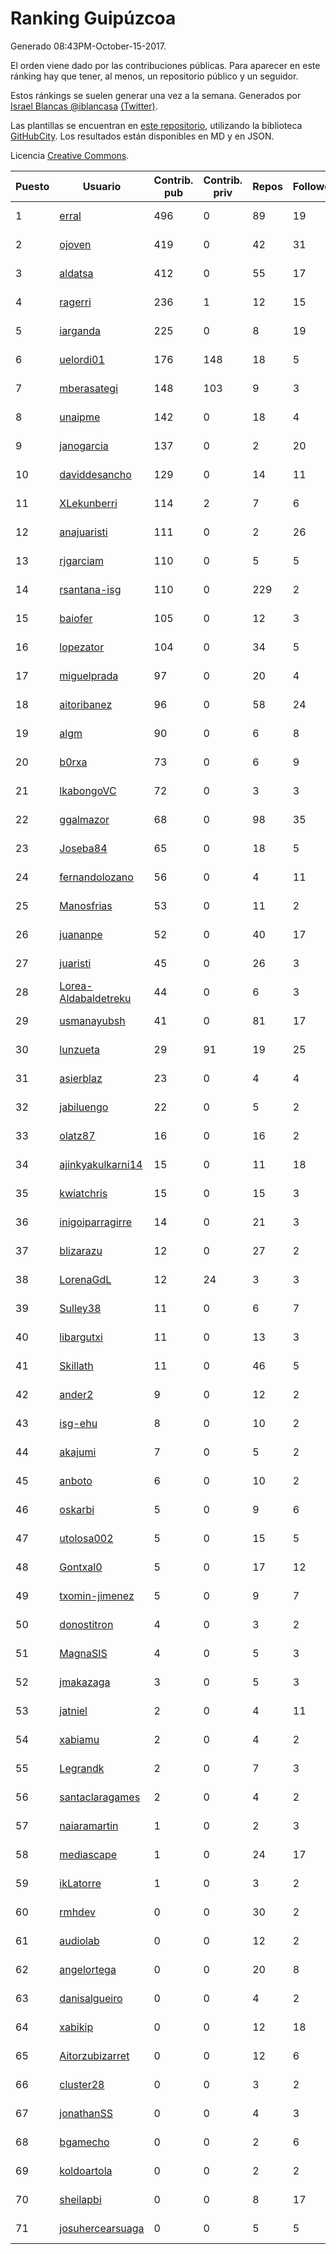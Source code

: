 # Ranking Guipúzcoa

Generado 08:43PM-October-15-2017.

El orden viene dado por las contribuciones públicas. Para aparecer en este ránking hay que tener, al menos, un repositorio público y un seguidor.

Estos ránkings se suelen generar una vez a la semana. Generados por [Israel Blancas @iblancasa](https://github.com/iblancasa/) [(Twitter)](https://twitter.com/iblancasa).

Las plantillas se encuentran en [este repositorio](https://github.com/iblancasa/GH-Spanish-Ranking), utilizando la biblioteca [GitHubCity](https://github.com/iblancasa/GitHubCity). Los resultados están disponibles en MD y en JSON.

Licencia [Creative Commons](https://creativecommons.org/licenses/by/4.0/).

| Puesto   |  Usuario  | Contrib. pub | Contrib. priv |Repos| Followers | Desde |  Avatar  |
|----------|-----------|--------------|---------------|-----|-----------|-------|----------|
|1|[erral](https://github.com/erral)|496|0|89|19|2011-05-29|![erral](https://avatars2.githubusercontent.com/u/817365)|
|2|[ojoven](https://github.com/ojoven)|419|0|42|31|2011-05-06|![ojoven](https://avatars1.githubusercontent.com/u/772734)|
|3|[aldatsa](https://github.com/aldatsa)|412|0|55|17|2013-06-19|![aldatsa](https://avatars2.githubusercontent.com/u/4741986)|
|4|[ragerri](https://github.com/ragerri)|236|1|12|15|2010-09-28|![ragerri](https://avatars0.githubusercontent.com/u/419327)|
|5|[iarganda](https://github.com/iarganda)|225|0|8|19|2013-04-02|![iarganda](https://avatars3.githubusercontent.com/u/4041131)|
|6|[uelordi01](https://github.com/uelordi01)|176|148|18|5|2015-04-22|![uelordi01](https://avatars1.githubusercontent.com/u/12067904)|
|7|[mberasategi](https://github.com/mberasategi)|148|103|9|3|2011-04-19|![mberasategi](https://avatars0.githubusercontent.com/u/738823)|
|8|[unaipme](https://github.com/unaipme)|142|0|18|4|2014-11-24|![unaipme](https://avatars0.githubusercontent.com/u/9933703)|
|9|[janogarcia](https://github.com/janogarcia)|137|0|2|20|2009-03-06|![janogarcia](https://avatars1.githubusercontent.com/u/60790)|
|10|[daviddesancho](https://github.com/daviddesancho)|129|0|14|11|2011-11-07|![daviddesancho](https://avatars2.githubusercontent.com/u/1177446)|
|11|[XLekunberri](https://github.com/XLekunberri)|114|2|7|6|2015-02-04|![XLekunberri](https://avatars1.githubusercontent.com/u/10845905)|
|12|[anajuaristi](https://github.com/anajuaristi)|111|0|2|26|2010-01-21|![anajuaristi](https://avatars3.githubusercontent.com/u/186591)|
|13|[rjgarciam](https://github.com/rjgarciam)|110|0|5|5|2012-02-17|![rjgarciam](https://avatars1.githubusercontent.com/u/1446890)|
|14|[rsantana-isg](https://github.com/rsantana-isg)|110|0|229|2|2016-05-10|![rsantana-isg](https://avatars1.githubusercontent.com/u/19290111)|
|15|[baiofer](https://github.com/baiofer)|105|0|12|3|2014-03-01|![baiofer](https://avatars2.githubusercontent.com/u/6826590)|
|16|[lopezator](https://github.com/lopezator)|104|0|34|5|2013-10-26|![lopezator](https://avatars0.githubusercontent.com/u/5780637)|
|17|[miguelprada](https://github.com/miguelprada)|97|0|20|4|2011-03-19|![miguelprada](https://avatars0.githubusercontent.com/u/678580)|
|18|[aitoribanez](https://github.com/aitoribanez)|96|0|58|24|2011-11-20|![aitoribanez](https://avatars2.githubusercontent.com/u/1209012)|
|19|[algm](https://github.com/algm)|90|0|6|8|2009-10-29|![algm](https://avatars3.githubusercontent.com/u/146385)|
|20|[b0rxa](https://github.com/b0rxa)|73|0|6|9|2014-03-07|![b0rxa](https://avatars3.githubusercontent.com/u/6883373)|
|21|[lkabongoVC](https://github.com/lkabongoVC)|72|0|3|3|2012-03-06|![lkabongoVC](https://avatars3.githubusercontent.com/u/1507997)|
|22|[ggalmazor](https://github.com/ggalmazor)|68|0|98|35|2010-02-18|![ggalmazor](https://avatars1.githubusercontent.com/u/205913)|
|23|[Joseba84](https://github.com/Joseba84)|65|0|18|5|2013-09-30|![Joseba84](https://avatars0.githubusercontent.com/u/5579257)|
|24|[fernandolozano](https://github.com/fernandolozano)|56|0|4|11|2014-02-03|![fernandolozano](https://avatars0.githubusercontent.com/u/6573359)|
|25|[Manosfrias](https://github.com/Manosfrias)|53|0|11|2|2014-12-05|![Manosfrias](https://avatars2.githubusercontent.com/u/10085811)|
|26|[juananpe](https://github.com/juananpe)|52|0|40|17|2011-09-25|![juananpe](https://avatars3.githubusercontent.com/u/1078305)|
|27|[juaristi](https://github.com/juaristi)|45|0|26|3|2015-05-01|![juaristi](https://avatars2.githubusercontent.com/u/12197371)|
|28|[Lorea-Aldabaldetreku](https://github.com/Lorea-Aldabaldetreku)|44|0|6|3|2016-12-26|![Lorea-Aldabaldetreku](https://avatars1.githubusercontent.com/u/24773049)|
|29|[usmanayubsh](https://github.com/usmanayubsh)|41|0|81|17|2014-09-07|![usmanayubsh](https://avatars2.githubusercontent.com/u/8685049)|
|30|[lunzueta](https://github.com/lunzueta)|29|91|19|25|2013-04-26|![lunzueta](https://avatars1.githubusercontent.com/u/4266279)|
|31|[asierblaz](https://github.com/asierblaz)|23|0|4|4|2016-02-22|![asierblaz](https://avatars2.githubusercontent.com/u/17404020)|
|32|[jabiluengo](https://github.com/jabiluengo)|22|0|5|2|2015-09-18|![jabiluengo](https://avatars3.githubusercontent.com/u/14353000)|
|33|[olatz87](https://github.com/olatz87)|16|0|16|2|2011-12-01|![olatz87](https://avatars1.githubusercontent.com/u/1233180)|
|34|[ajinkyakulkarni14](https://github.com/ajinkyakulkarni14)|15|0|11|18|2013-10-15|![ajinkyakulkarni14](https://avatars2.githubusercontent.com/u/5690213)|
|35|[kwiatchris](https://github.com/kwiatchris)|15|0|15|3|2015-09-09|![kwiatchris](https://avatars3.githubusercontent.com/u/14196954)|
|36|[inigoiparragirre](https://github.com/inigoiparragirre)|14|0|21|3|2013-06-18|![inigoiparragirre](https://avatars0.githubusercontent.com/u/4726310)|
|37|[blizarazu](https://github.com/blizarazu)|12|0|27|2|2010-06-13|![blizarazu](https://avatars1.githubusercontent.com/u/304059)|
|38|[LorenaGdL](https://github.com/LorenaGdL)|12|24|3|3|2014-11-21|![LorenaGdL](https://avatars3.githubusercontent.com/u/9889214)|
|39|[Sulley38](https://github.com/Sulley38)|11|0|6|7|2012-03-21|![Sulley38](https://avatars3.githubusercontent.com/u/1562410)|
|40|[libargutxi](https://github.com/libargutxi)|11|0|13|3|2012-03-21|![libargutxi](https://avatars2.githubusercontent.com/u/1560714)|
|41|[Skillath](https://github.com/Skillath)|11|0|46|5|2013-10-18|![Skillath](https://avatars0.githubusercontent.com/u/5716415)|
|42|[ander2](https://github.com/ander2)|9|0|12|2|2013-04-12|![ander2](https://avatars3.githubusercontent.com/u/4135033)|
|43|[isg-ehu](https://github.com/isg-ehu)|8|0|10|2|2016-05-05|![isg-ehu](https://avatars3.githubusercontent.com/u/19205461)|
|44|[akajumi](https://github.com/akajumi)|7|0|5|2|2011-03-24|![akajumi](https://avatars0.githubusercontent.com/u/688448)|
|45|[anboto](https://github.com/anboto)|6|0|10|2|2012-03-14|![anboto](https://avatars2.githubusercontent.com/u/1537836)|
|46|[oskarbi](https://github.com/oskarbi)|5|0|9|6|2011-09-28|![oskarbi](https://avatars1.githubusercontent.com/u/1086896)|
|47|[utolosa002](https://github.com/utolosa002)|5|0|15|5|2012-04-01|![utolosa002](https://avatars1.githubusercontent.com/u/1595841)|
|48|[Gontxal0](https://github.com/Gontxal0)|5|0|17|12|2013-11-22|![Gontxal0](https://avatars1.githubusercontent.com/u/6013722)|
|49|[txomin-jimenez](https://github.com/txomin-jimenez)|5|0|9|7|2012-09-27|![txomin-jimenez](https://avatars1.githubusercontent.com/u/2438137)|
|50|[donostitron](https://github.com/donostitron)|4|0|3|2|2016-11-02|![donostitron](https://avatars2.githubusercontent.com/u/23212814)|
|51|[MagnaSIS](https://github.com/MagnaSIS)|4|0|5|3|2015-06-29|![MagnaSIS](https://avatars0.githubusercontent.com/u/13098664)|
|52|[jmakazaga](https://github.com/jmakazaga)|3|0|5|3|2013-11-16|![jmakazaga](https://avatars3.githubusercontent.com/u/5956999)|
|53|[jatniel](https://github.com/jatniel)|2|0|4|11|2011-09-22|![jatniel](https://avatars0.githubusercontent.com/u/1070744)|
|54|[xabiamu](https://github.com/xabiamu)|2|0|4|2|2011-06-23|![xabiamu](https://avatars1.githubusercontent.com/u/869975)|
|55|[Legrandk](https://github.com/Legrandk)|2|0|7|3|2013-02-20|![Legrandk](https://avatars3.githubusercontent.com/u/3646729)|
|56|[santaclaragames](https://github.com/santaclaragames)|2|0|4|2|2013-10-16|![santaclaragames](https://avatars3.githubusercontent.com/u/5699144)|
|57|[naiaramartin](https://github.com/naiaramartin)|1|0|2|3|2012-08-01|![naiaramartin](https://avatars0.githubusercontent.com/u/2079601)|
|58|[mediascape](https://github.com/mediascape)|1|0|24|17|2013-10-14|![mediascape](https://avatars1.githubusercontent.com/u/5680867)|
|59|[ikLatorre](https://github.com/ikLatorre)|1|0|3|2|2015-08-11|![ikLatorre](https://avatars3.githubusercontent.com/u/13751581)|
|60|[rmhdev](https://github.com/rmhdev)|0|0|30|2|2011-01-31|![rmhdev](https://avatars0.githubusercontent.com/u/593433)|
|61|[audiolab](https://github.com/audiolab)|0|0|12|2|2011-07-30|![audiolab](https://avatars0.githubusercontent.com/u/948316)|
|62|[angelortega](https://github.com/angelortega)|0|0|20|8|2011-07-12|![angelortega](https://avatars2.githubusercontent.com/u/910340)|
|63|[danisalgueiro](https://github.com/danisalgueiro)|0|0|4|2|2010-03-04|![danisalgueiro](https://avatars0.githubusercontent.com/u/215491)|
|64|[xabikip](https://github.com/xabikip)|0|0|12|18|2011-10-07|![xabikip](https://avatars2.githubusercontent.com/u/1109793)|
|65|[Aitorzubizarret](https://github.com/Aitorzubizarret)|0|0|12|6|2012-02-14|![Aitorzubizarret](https://avatars3.githubusercontent.com/u/1437157)|
|66|[cluster28](https://github.com/cluster28)|0|0|3|2|2013-07-18|![cluster28](https://avatars3.githubusercontent.com/u/5039840)|
|67|[jonathanSS](https://github.com/jonathanSS)|0|0|4|3|2013-10-25|![jonathanSS](https://avatars3.githubusercontent.com/u/5776656)|
|68|[bgamecho](https://github.com/bgamecho)|0|0|2|6|2014-04-16|![bgamecho](https://avatars1.githubusercontent.com/u/7313057)|
|69|[koldoartola](https://github.com/koldoartola)|0|0|2|2|2014-04-13|![koldoartola](https://avatars3.githubusercontent.com/u/7279421)|
|70|[sheilapbi](https://github.com/sheilapbi)|0|0|8|17|2014-09-09|![sheilapbi](https://avatars2.githubusercontent.com/u/8705852)|
|71|[josuhercearsuaga](https://github.com/josuhercearsuaga)|0|0|5|5|2015-06-09|![josuhercearsuaga](https://avatars1.githubusercontent.com/u/12810089)|
